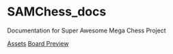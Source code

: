 # SAMChess_docs

Documentation for Super Awesome Mega Chess Project

[Assets](Assets.md)
[Board Preview](BoardPreview.md)
